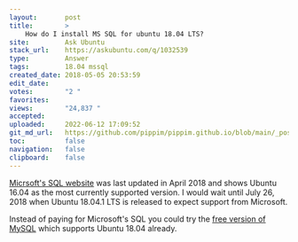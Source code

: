 ```yaml
---
layout:       post
title:        >
    How do I install MS SQL for ubuntu 18.04 LTS?
site:         Ask Ubuntu
stack_url:    https://askubuntu.com/q/1032539
type:         Answer
tags:         18.04 mssql
created_date: 2018-05-05 20:53:59
edit_date:    
votes:        "2 "
favorites:    
views:        "24,837 "
accepted:     
uploaded:     2022-06-12 17:09:52
git_md_url:   https://github.com/pippim/pippim.github.io/blob/main/_posts/2018/2018-05-05-How-do-I-install-MS-SQL-for-ubuntu-18.04-LTS_.md
toc:          false
navigation:   false
clipboard:    false
---
```


[Micrsoft's SQL website][1] was last updated in April 2018 and shows Ubuntu 16.04 as the most currently supported version. I would wait until July 26, 2018 when Ubuntu 18.04.1 LTS is released to expect support from Microsoft.

Instead of paying for Microsoft's SQL you could try the [free version of MySQL][2] which supports Ubuntu 18.04 already.


  [1]: https://docs.microsoft.com/en-us/sql/linux/sql-server-linux-setup?view=sql-server-linux-2017
  [2]: https://mysqlrelease.com/2018/04/mysql-support-for-ubuntu-18-04-and-fedora-28/

